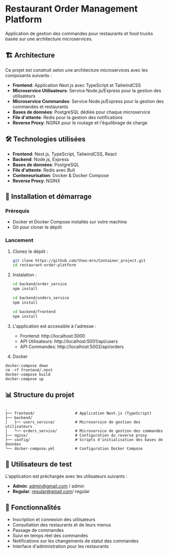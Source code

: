 # Restaurant Order Management Platform

Application de gestion des commandes pour restaurants et food trucks basée sur une architecture microservices.

## 🏗️ Architecture

Ce projet est construit selon une architecture microservices avec les composants suivants :

- **Frontend**: Application Next.js avec TypeScript et TailwindCSS
- **Microservice Utilisateurs**: Service Node.js/Express pour la gestion des utilisateurs
- **Microservice Commandes**: Service Node.js/Express pour la gestion des commandes et restaurants
- **Bases de données**: PostgreSQL dédiée pour chaque microservice
- **File d'attente**: Redis pour la gestion des notifications
- **Reverse Proxy**: NGINX pour le routage et l'équilibrage de charge

## 🛠️ Technologies utilisées

- **Frontend**: Next.js, TypeScript, TailwindCSS, React
- **Backend**: Node.js, Express
- **Bases de données**: PostgreSQL
- **File d'attente**: Redis avec Bull
- **Conteneurisation**: Docker & Docker Compose
- **Reverse Proxy**: NGINX

## 🚀 Installation et démarrage

### Prérequis

- Docker et Docker Compose installés sur votre machine
- Git pour cloner le dépôt

### Lancement

1. Clonez le dépôt :
   ```bash
   git clone https://github.com/theo-mrn/Container_project.git
   cd restaurant-order-platform
   ```
   
2. Instalation :
   ```bash
   cd backend/order_service
   npm install
   ```

   ```bash
   cd backend/usders_service
   npm install
   ```

   ```bash
   cd backend/frontend
   npm install
   ```



3. L'application est accessible à l'adresse :
   - Frontend: http://localhost:3000
   - API Utilisateurs: http://localhost:5001/api/users
   - API Commandes: http://localhost:5002/api/orders


4. Docker 
````
docker-compose down
rm -rf frontend/.next
docker-compose build
docker-compose up
````



## 📊 Structure du projet

```
.
├── frontend/                  # Application Next.js (TypeScript)
├── backend/
│   ├── users_service/         # Microservice de gestion des utilisateurs
│   └── orders_service/        # Microservice de gestion des commandes
├── nginx/                     # Configuration du reverse proxy
├── config/                    # Scripts d'initialisation des bases de données
└── docker-compose.yml         # Configuration Docker Compose
```

## 🔐 Utilisateurs de test

L'application est préchargée avec les utilisateurs suivants :

- **Admin**: admin@gmail.com / admin
- **Regular**: regular@gmail.com/ regular


## 📝 Fonctionnalités

- Inscription et connexion des utilisateurs
- Consultation des restaurants et de leurs menus
- Passage de commandes
- Suivi en temps réel des commandes
- Notifications sur les changements de statut des commandes
- Interface d'administration pour les restaurants











